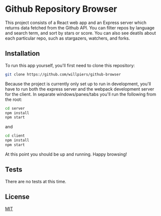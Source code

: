 # Github Repository Browser

This project consists of a React web app and an Express server which returns data fetched from the Github API. You can filter repos by language and search term, and sort by stars or score. You can also see deatils about each particular repo, such as stargazers, watchers, and forks.

## Installation

To run this app yourself, you'll first need to clone this repository:

```bash
git clone https://github.com/willpiers/github-browser
```

Because the project is currently only set up to run in development, you'll have to run both the express server and the webpack development server for the client. In separate windows/panes/tabs you'll run the following from the root:

```bash
cd server
npm install
npm start
```
and

```bash
cd client
npm install
npm start
```

At this point you should be up and running. Happy browsing!

## Tests
There are no tests at this time.


## License
[MIT](https://choosealicense.com/licenses/mit/)
